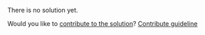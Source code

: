 
There is no solution yet.

Would you like to [contribute to the solution](https://github.com/BFEdev/BFE.dev-solutions/blob/main/quiz/arrow-function-ii_en.md)? [Contribute guideline](https://github.com/BFEdev/BFE.dev-solutions#how-to-contribute)
